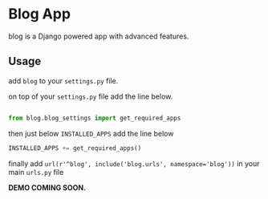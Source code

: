 # Blog App
blog is a Django powered app with advanced features.


Usage
-

add `blog` to your `settings.py` file.

on top of your `settings.py` file add the line below.

```python

from blog.blog_settings import get_required_apps

```

then just below `INSTALLED_APPS` add the line below

```python
INSTALLED_APPS += get_required_apps()
```

finally add `url(r'^blog', include('blog.urls', namespace='blog'))` in your main `urls.py` file


**DEMO COMING SOON.**
